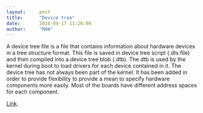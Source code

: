 ```yaml
---
layout:     post
title:      "Device tree"
date:       2018-04-17 11:26:00
author:     "MAW"
---
```

A device tree file is a file that contains information about hardware devices in a tree structure format. This file is saved in device tree script (.dts file) and then compiled into a device tree blob (.dtb). The dtb is used by the kernel during boot to load drivers for each device contained in it. 
The device tree has not always been part of the kernel. It has been added in order to provide flexibility to provide a mean to specify hardware components more easily. Most of the boards have different address spaces for each component. 

[Link](https://elinux.org/Device_Tree_Reference).
